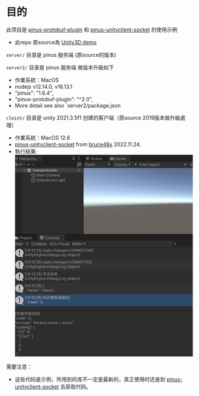 # 目的
此项目是 [pinus-protobuf-plugin](https://github.com/bruce48x/pomelo-protobuf-plugin) 和 [pinus-unityclient-socket](https://github.com/bruce48x/pomelo-unityclient-socket) 的使用示例

- 此repo 原source為 [Unity3D demo](https://github.com/bruce48x/example-pinus-unity-client)

`server/` 目录是 pinus 服务端 (原source的版本)

`server2/` 目录是 pinus 服务端 做版本升級如下
- 作業系統：MacOS
- nodejs v12.14.0, v16.13.1
- "pinus": "1.6.4",
- "pinus-protobuf-plugin": "^2.0",
- More detail see also `server2/package.json

`cleint/` 目录是 unity 2021.3.5f1 创建的客户端（原source 2019版本做升級處理）
- 作業系統：MacOS 12.6
- [pinus-unityclient-socket](https://github.com/cmcreborn/pomelo-unityclient-socket) from [bruce48x](https://github.com/bruce48x/pomelo-unityclient-socket) 2022.11.24.
- 執行結果:
![執行結果](client.png)


需要注意：
* 这些代码是示例，所用到的库不一定是最新的，真正使用时还是到 [pinus-unityclient-socket](https://github.com/bruce48x/pomelo-unityclient-socket) 去获取代码。